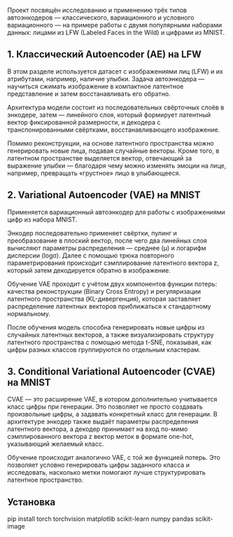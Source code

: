 Проект посвящён исследованию и применению трёх типов автоэнкодеров — классического, вариационного и условного вариационного — на примере работы с двумя популярными наборами данных: лицами из LFW (Labeled Faces in the Wild) и цифрами из MNIST.

## 1. Классический Autoencoder (AE) на LFW
В этом разделе используется датасет с изображениями лиц (LFW) и их атрибутами, например, наличие улыбки. Задача автоэнкодера — научиться сжимать изображение в компактное латентное представление и затем восстанавливать его обратно.

Архитектура модели состоит из последовательных свёрточных слоёв в энкодере, затем — линейного слоя, который формирует латентный вектор фиксированной размерности, и декодера с транспонированными свёртками, восстанавливающего изображение.

Помимо реконструкции, на основе латентного пространства можно генерировать новые лица, подавая случайные векторы. Кроме того, в латентном пространстве выделяется вектор, отвечающий за выражение улыбки — благодаря чему можно изменять эмоции на лице, например, превращать «грустное» лицо в улыбающееся.

## 2. Variational Autoencoder (VAE) на MNIST
Применяется вариационный автоэнкодер для работы с изображениями цифр из набора MNIST.

Энкодер последовательно применяет свёртки, пулинг и преобразование в плоский вектор, после чего два линейных слоя вычисляют параметры распределения — среднее (μ) и логарифм дисперсии (logσ). Далее с помощью трюка повторного параметрирования происходит сэмплирование латентного вектора z, который затем декодируется обратно в изображение.

Обучение VAE проходит с учётом двух компонентов функции потерь: качества реконструкции (Binary Cross Entropy) и регуляризации латентного пространства (KL-дивергенция), которая заставляет распределение латентных векторов приближаться к стандартному нормальному.

После обучения модель способна генерировать новые цифры из случайных латентных векторов, а также визуализировать структуру латентного пространства с помощью метода t-SNE, показывая, как цифры разных классов группируются по отдельным кластерам.

## 3. Conditional Variational Autoencoder (CVAE) на MNIST
CVAE — это расширение VAE, в котором дополнительно учитывается класс цифры при генерации. Это позволяет не просто создавать произвольные цифры, а задавать конкретный класс для генерации.
В архитектуре энкодер также выдаёт параметры распределения латентного вектора, а декодер принимает на вход по-мимо сэмплированного вектора z вектор меток в формате one-hot, указывающий желаемый класс.

Обучение происходит аналогично VAE, с той же функцией потерь. Это позволяет условно генерировать цифры заданного класса и исследовать, насколько метки помогают лучше структурировать латентное пространство.

## Установка
pip install torch torchvision matplotlib scikit-learn numpy pandas scikit-image


